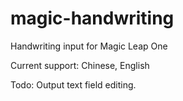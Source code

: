 # magic-handwriting
Handwriting input for Magic Leap One

Current support: Chinese, English

Todo:
Output text field editing.
